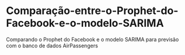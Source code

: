 # Comparação-entre-o-Prophet-do-Facebook-e-o-modelo-SARIMA
Comparando o Prophet do Facebook e o modelo SARIMA para previsão com o banco de dados AirPassengers
